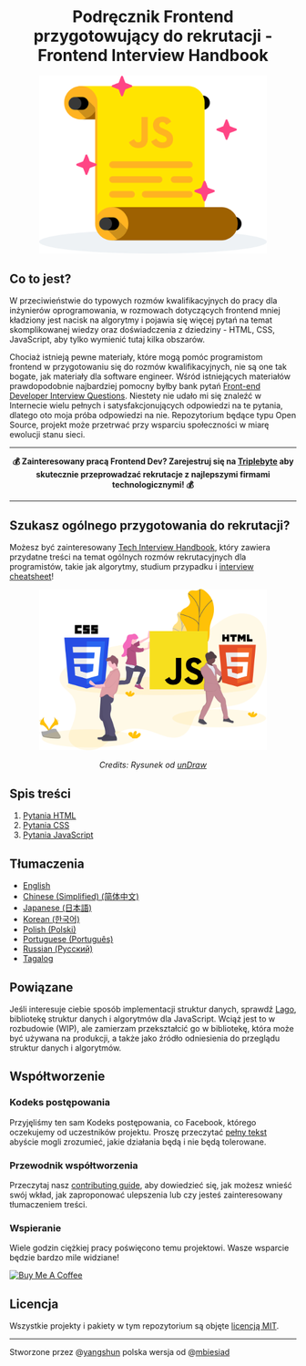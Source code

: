 <h1 align="center">Podręcznik Frontend przygotowujący do rekrutacji - Frontend Interview Handbook</h1>

<div align="center">
  <a href="https://dribbble.com/shots/4263961-Front-End-Interview-Scroll">
    <img src="assets/scroll.svg" alt="Front End Interview Handbook" width="400"/>
  </a>
</div>

## Co to jest?

W przeciwieństwie do typowych rozmów kwalifikacyjnych do pracy dla inżynierów oprogramowania, w rozmowach dotyczących frontend mniej kładziony jest nacisk na algorytmy i pojawia się więcej pytań na temat skomplikowanej wiedzy oraz doświadczenia z dziedziny - HTML, CSS, JavaScript, aby tylko wymienić tutaj kilka obszarów.

Chociaż istnieją pewne materiały, które mogą pomóc programistom frontend w przygotowaniu się do rozmów kwalifikacyjnych, nie są one tak bogate, jak materiały dla software engineer. Wśród istniejących materiałów prawdopodobnie najbardziej pomocny byłby bank pytań [Front-end Developer Interview Questions](https://github.com/h5bp/Front-end-Developer-Interview-Questions). Niestety nie udało mi się znaleźć w Internecie wielu pełnych i satysfakcjonujących odpowiedzi na te pytania, dlatego oto moja próba odpowiedzi na nie. Repozytorium będące typu Open Source, projekt może przetrwać przy wsparciu społeczności w miarę ewolucji stanu sieci.

---

<div align="center">
  <strong>💰 Zainteresowany pracą Frontend Dev? Zarejestruj się na <a href="https://triplebyte.com/a/PJaJNpO/feihg">Triplebyte</a> aby skutecznie przeprowadzać rekrutacje z najlepszymi firmami technologicznymi! 💰</strong>
</div>

---

## Szukasz ogólnego przygotowania do rekrutacji?

Możesz być zainteresowany [Tech Interview Handbook](https://github.com/yangshun/tech-interview-handbook), który zawiera przydatne treści na temat ogólnych rozmów rekrutacyjnych dla programistów, takie jak algorytmy, studium przypadku i [interview cheatsheet](https://github.com/yangshun/tech-interview-handbook/blob/master/preparing/cheatsheet.md)!

<div align="center">
  <img src="assets/web-tech.svg" alt="Web Technologies illustration" width="400"/>
  <br/>
  <p>
    <em>Credits: Rysunek od <a href="https://undraw.co/">unDraw</a></em>
  </p>
</div>

## Spis treści

1. [Pytania HTML](https://github.com/mbiesiad/front-end-interview-handbook/blob/master/contents/pl/questions/html-questions.md)
2. [Pytania CSS](https://github.com/mbiesiad/front-end-interview-handbook/blob/master/contents/pl/questions/css-questions.md)
3. [Pytania JavaScript](https://github.com/mbiesiad/front-end-interview-handbook/blob/master/contents/pl/questions/javascript-questions.md)

## Tłumaczenia

- [English](/contents/en/README.md)
- [Chinese (Simplified) (简体中文)](/contents/zh/README.md)
- [Japanese (日本語)](/contents/jp/README.md)
- [Korean (한국어)](/contents/kr/README.md)
- [Polish (Polski)](contents/pl/README.md)
- [Portuguese (Português)](contents/pr/README.md)
- [Russian (Русский)](/contents/ru/README.md)
- [Tagalog](/contents/tl/README.md)

## Powiązane

Jeśli interesuje ciebie sposób implementacji struktur danych, sprawdź [Lago](https://github.com/yangshun/lago), bibliotekę struktur danych i algorytmów dla JavaScript. Wciąż jest to w rozbudowie (WIP), ale zamierzam przekształcić go w bibliotekę, która może być używana na produkcji, a także jako źródło odniesienia do przeglądu struktur danych i algorytmów.

## Współtworzenie

### Kodeks postępowania

Przyjęliśmy ten sam Kodeks postępowania, co Facebook, którego oczekujemy od uczestników projektu. Proszę przeczytać [pełny tekst](https://code.facebook.com/codeofconduct) abyście mogli zrozumieć, jakie działania będą i nie będą tolerowane.

### Przewodnik współtworzenia

Przeczytaj nasz [contributing guide](/CONTRIBUTING.md), aby dowiedzieć się, jak możesz wnieść swój wkład, jak zaproponować ulepszenia lub czy jesteś zainteresowany tłumaczeniem treści.

### Wspieranie

Wiele godzin ciężkiej pracy poświęcono temu projektowi. Wasze wsparcie będzie bardzo mile widziane!

<a href="https://www.buymeacoffee.com/yangshun" target="_blank"><img src="https://www.buymeacoffee.com/assets/img/custom_images/orange_img.png" alt="Buy Me A Coffee"/></a>

## Licencja

Wszystkie projekty i pakiety w tym repozytorium są objęte [licencją MIT](/LICENSE).

---

Stworzone przez @[yangshun](https://github.com/yangshun) polska wersja od @[mbiesiad](https://github.com/mbiesiad)
